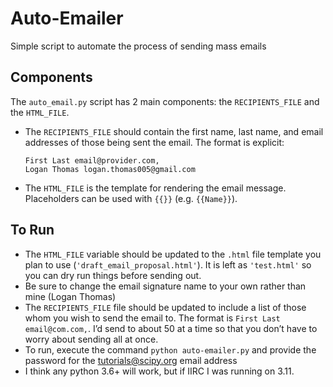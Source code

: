 # Auto-Emailer
Simple script to automate the process of sending mass emails

## Components
The `auto_email.py` script has 2 main components: the `RECIPIENTS_FILE` and the `HTML_FILE`.
- The `RECIPIENTS_FILE` should contain the first name, last name, and email addresses of those being sent the email. The format is explicit:

    ```
    First Last email@provider.com,
    Logan Thomas logan.thomas005@gmail.com
    ```
- The `HTML_FILE` is the template for rendering the email message. Placeholders can be used with `{{}}` (e.g. `{{Name}}`).

## To Run
- The `HTML_FILE` variable should be updated to the `.html` file template you plan to use (`'draft_email_proposal.html'`). It is left as `'test.html'` so you can dry run things before sending out.
- Be sure to change the email signature name to your own rather than mine (Logan Thomas)
- The `RECIPIENTS_FILE` file should be updated to include a list of those whom you wish to send the email to. The format is `First Last email@com.com,`.
I’d send to about 50 at a time so that you don’t have to worry about sending all at once.
- To run, execute the command `python auto-emailer.py` and provide the password for the tutorials@scipy.org email address
- I think any python 3.6+ will work, but if IIRC I was running on 3.11.

